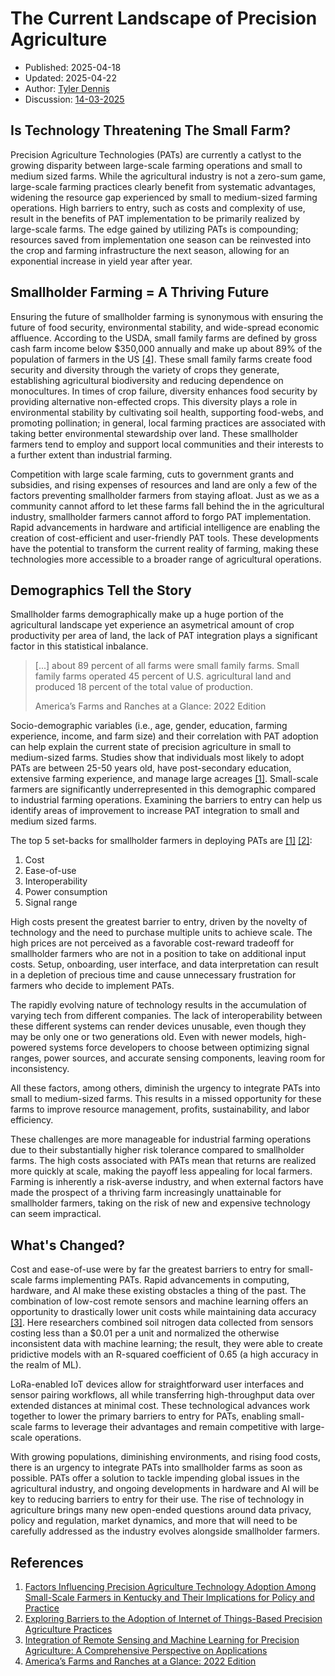 # The Current Landscape of Precision Agriculture
- Published: 2025-04-18
- Updated: 2025-04-22
- Author: [Tyler Dennis](https://tylrdnns.substack.com/)
- Discussion: [14-03-2025](https://plantos.discourse.group/t/this-week-14-03-2025/11)

## Is Technology Threatening The Small Farm?
Precision Agriculture Technologies (PATs) are currently a catlyst to the growing disparity between large-scale farming operations and small to medium sized farms. While the agricultural industry is not a zero-sum game, large-scale farming practices clearly benefit from systematic advantages, widening the resource gap experienced by small to medium-sized farming operations. High barriers to entry, such as costs and complexity of use, result in the benefits of PAT implementation to be primarily realized by large-scale farms. The edge gained by utilizing PATs is compounding; resources saved from implementation one season can be reinvested into the crop and farming infrastructure the next season, allowing for an exponential increase in yield year after year. 

## Smallholder Farming = A Thriving Future
Ensuring the future of smallholder farming is synonymous with ensuring the future of food security, environmental stability, and wide-spread economic affluence. According to the USDA, small family farms are defined by gross cash farm income below $350,000 annually and make up about 89% of the population of farmers in the US [[4]](https://www.ers.usda.gov/publications/pub-details?pubid=105387). These small family farms create food security and diversity through the variety of crops they generate, establishing agricultural biodiversity and reducing dependence on monocultures. In times of crop failure, diversity enhances food security by providing alternative non-effected crops. This diversity plays a role in environmental stability by cultivating soil health, supporting food-webs, and promoting pollination; in general, local farming practices are associated with taking better environmental stewardship over land. These smallholder farmers tend to employ and support local communities and their interests to a further extent than industrial farming.

Competition with large scale farming, cuts to government grants and subsidies, and rising expenses of resources and land are only a few of the factors preventing smallholder farmers from staying afloat. Just as we as a community cannot afford to let these farms fall behind the in the agricultural industry, smallholder farmers cannot afford to forgo PAT implementation. Rapid advancements in hardware and artificial intelligence are enabling the creation of cost-efficient and user-friendly PAT tools. These developments have the potential to transform the current reality of farming, making these technologies more accessible to a broader range of agricultural operations.

## Demographics Tell the Story
Smallholder farms demographically make up a huge portion of the agricultural landscape yet experience an asymetrical amount of crop productivity per area of land, the lack of PAT integration plays a significant factor in this statistical inbalance.
> [...] about 89 percent of all farms were small family farms. Small family farms operated 45 percent of U.S. agricultural land and produced 18 percent of the total value of production.
> 
> America’s Farms and Ranches at a Glance: 2022 Edition

Socio-demographic variables (i.e., age, gender, education, farming experience, income, and farm size) and their correlation with PAT adoption can help explain the current state of precision agriculture in small to medium-sized farms. Studies show that individuals most likely to adopt PATs are between 25-50 years old, have post-secondary education, extensive farming experience, and manage large acreages [[1]](https://www.mdpi.com/2077-0472/15/2/177). Small-scale farmers are significantly underrepresented in this demographic compared to industrial farming operations. Examining the barriers to entry can help us identify areas of improvement to increase PAT integration to small and medium sized farms.

The top 5 set-backs for smallholder farmers in deploying PATs are [[1]](https://www.mdpi.com/2077-0472/15/2/177) [[2]](https://www.mdpi.com/2077-0472/13/1/163):
1. Cost
2. Ease-of-use
3. Interoperability
4. Power consumption
5. Signal range

High costs present the greatest barrier to entry, driven by the novelty of technology and the need to purchase multiple units to achieve scale. The high prices are not perceived as a favorable cost-reward tradeoff for smallholder farmers who are not in a position to take on additional input costs. Setup, onboarding, user interface, and data interpretation can result in a depletion of precious time and cause unnecessary frustration for farmers who decide to implement PATs.

The rapidly evolving nature of technology results in the accumulation of varying tech from different companies. The lack of interoperability between these different systems can render devices unusable, even though they may be only one or two generations old. Even with newer models, high-powered systems force developers to choose between optimizing signal ranges, power sources, and accurate sensing components, leaving room for inconsistency.

All these factors, among others, diminish the urgency to integrate PATs into small to medium-sized farms. This results in a missed opportunity for these farms to improve resource management, profits, sustainability, and labor efficiency.

These challenges are more manageable for industrial farming operations due to their substantially higher risk tolerance compared to smallholder farms. The high costs associated with PATs mean that returns are realized more quickly at scale, making the payoff less appealing for local farmers. Farming is inherently a risk-averse industry, and when external factors have made the prospect of a thriving farm increasingly unattainable for smallholder farmers, taking on the risk of new and expensive technology can seem impractical.

## What's Changed?
Cost and ease-of-use were by far the greatest barriers to entry for small-scale farms implementing PATs. Rapid advancements in computing, hardware, and AI make these existing obstacles a thing of the past. The combination of low-cost remote sensors and machine learning offers an opportunity to drastically lower unit costs while maintaining data accuracy [[3]](https://www.mdpi.com/2073-4395/14/9/1975). Here researchers combined soil nitrogen data collected from sensors costing less than a $0.01 per a unit and normalized the otherwise inconsistent data with machine learning; the result, they were able to create pridictive models with an R-squared coefficient of 0.65 (a high accuracy in the realm of ML).

LoRa-enabled IoT devices allow for straightforward user interfaces and sensor pairing workflows, all while transferring high-throughput data over extended distances at minimal cost. These technological advances work together to lower the primary barriers to entry for PATs, enabling small-scale farms to leverage their advantages and remain competitive with large-scale operations.

With growing populations, diminishing environments, and rising food costs, there is an urgency to integrate PATs into smallholder farms as soon as possible. PATs offer a solution to tackle impending global issues in the agricultural industry, and ongoing developments in hardware and AI will be key to reducing barriers to entry for their use. The rise of technology in agriculture brings many new open-ended questions around data privacy, policy and regulation, market dynamics, and more that will need to be carefully addressed as the industry evolves alongside smallholder farmers.

## References
1. [Factors Influencing Precision Agriculture Technology Adoption Among Small-Scale Farmers in Kentucky and Their Implications for Policy and Practice](https://www.mdpi.com/2077-0472/15/2/177)
2. [Exploring Barriers to the Adoption of Internet of Things-Based Precision Agriculture Practices](https://www.mdpi.com/2077-0472/13/1/163)
3. [Integration of Remote Sensing and Machine Learning for Precision Agriculture: A Comprehensive Perspective on Applications](https://www.mdpi.com/2073-4395/14/9/1975)
4. [America’s Farms and Ranches at a Glance: 2022 Edition](https://www.ers.usda.gov/publications/pub-details?pubid=105387)
